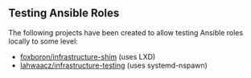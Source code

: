 ## Testing Ansible Roles

The following projects have been created to allow testing Ansible roles locally to some level:

- [foxboron/infrastructure-shim](https://gitlab.archlinux.org/foxboron/infrastructure-shim) (uses LXD)
- [lahwaacz/infrastructure-testing](https://gitlab.archlinux.org/lahwaacz/infrastructure-testing) (uses systemd-nspawn)
